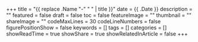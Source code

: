 +++
title = "{{ replace .Name "-" " " | title }}"
date = {{ .Date }}
description = ""
featured = false
draft = false
toc = false
featureImage = ""
thumbnail = ""
shareImage = ""
codeMaxLines = 30
codeLineNumbers = false
figurePositionShow = false
keywords = []
tags = []
categories = []
showReadTime = true
showShare = true
showRelatedInArticle = false
+++

